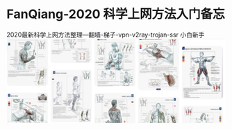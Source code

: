 # FanQiang-2020 科学上网方法入门备忘
2020最新科学上网方法整理—翻墙-梯子-vpn-v2ray-trojan-ssr 小白新手
<a target="_blank" rel="noopener noreferrer" href="https://github.com/elvischao/FanQiang/blob/master/img/pinterest.png"><img src="https://github.com/elvischao/FanQiang/blob/master/img/pinterest.png" alt="" style="max-width:100%;"></a>

